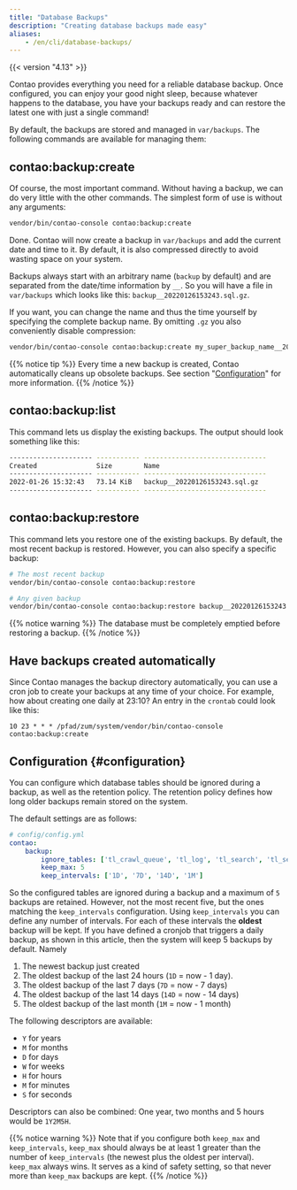 ```yaml
---
title: "Database Backups"
description: "Creating database backups made easy"
aliases:
    - /en/cli/database-backups/
---
```


{{< version "4.13" >}}

Contao provides everything you need for a reliable database backup. Once configured, you can enjoy your good night
sleep, because whatever happens to the database, you have your backups ready and can restore the latest one
with just a single command!

By default, the backups are stored and managed in `var/backups`. The following commands are available
for managing them:

## contao:backup:create

Of course, the most important command. Without having a backup, we can do very little with the other commands. 
The simplest form of use is without any arguments:

```bash
vendor/bin/contao-console contao:backup:create
```

Done. Contao will now create a backup in `var/backups` and add the current date and time to it.
By default, it is also compressed directly to avoid wasting space on your system.

Backups always start with an arbitrary name (`backup` by default) and are separated from the date/time information by `__`.
So you will have a file in `var/backups` which looks like this: `backup__20220126153243.sql.gz`.

If you want, you can change the name and thus the time yourself by specifying the complete backup name. By omitting
`.gz` you also conveniently disable compression:

```bash
vendor/bin/contao-console contao:backup:create my_super_backup_name__20220101000000.sql
```

{{% notice tip %}}
Every time a new backup is created, Contao automatically cleans up obsolete backups. See
section "[Configuration](#configuration)" for more information.
{{% /notice %}}

## contao:backup:list

This command lets us display the existing backups. The output should look something like this:

```bash
--------------------- ----------- ------------------------------- 
Created               Size        Name
--------------------- ----------- ------------------------------- 
2022-01-26 15:32:43   73.14 KiB   backup__20220126153243.sql.gz
--------------------- ----------- -------------------------------
```

## contao:backup:restore

This command lets you restore one of the existing backups. By default, the most recent backup is restored.
However, you can also specify a specific backup:

```bash
# The most recent backup
vendor/bin/contao-console contao:backup:restore

# Any given backup
vendor/bin/contao-console contao:backup:restore backup__20220126153243.sql.gz
```

{{% notice warning %}}
The database must be completely emptied before restoring a backup.
{{% /notice %}}

## Have backups created automatically

Since Contao manages the backup directory automatically, you can use a cron job to create your backups at any time 
of your choice. For example, how about creating one daily at 23:10? An entry in the `crontab`
could look like this:

```
10 23 * * * /pfad/zum/system/vendor/bin/contao-console contao:backup:create
```

## Configuration {#configuration}

You can configure which database tables should be ignored during a backup, as well as the retention policy.
The retention policy defines how long older backups remain stored on the system.

The default settings are as follows:

```yml
# config/config.yml
contao:
    backup:
        ignore_tables: ['tl_crawl_queue', 'tl_log', 'tl_search', 'tl_search_index', 'tl_search_term']
        keep_max: 5
        keep_intervals: ['1D', '7D', '14D', '1M']
```

So the configured tables are ignored during a backup and a maximum of `5` backups are retained.
However, not the most recent five, but the ones matching the `keep_intervals` configuration. Using `keep_intervals`
you can define any number of intervals. For each of these intervals the **oldest** backup will be kept.
If you have defined a cronjob that triggers a daily backup, as shown in this article, then the system will keep
5 backups by default. Namely

1) The newest backup just created
2) The oldest backup of the last 24 hours (`1D` = now - 1 day).
3) The oldest backup of the last 7 days (`7D` = now - 7 days)
4) The oldest backup of the last 14 days (`14D` = now - 14 days)
5) The oldest backup of the last month (`1M` = now - 1 month)

The following descriptors are available:

* `Y` for years
* `M` for months
* `D` for days
* `W` for weeks
* `H` for hours
* `M` for minutes
* `S` for seconds

Descriptors can also be combined: One year, two months and 5 hours would be `1Y2M5H`.

{{% notice warning %}}
Note that if you configure both `keep_max` and `keep_intervals`, `keep_max` should always be at least 1 greater
than the number of `keep_intervals` (the newest plus the oldest per interval). `keep_max` always wins. It serves
as a kind of safety setting, so that never more than `keep_max` backups are kept.
{{% /notice %}}